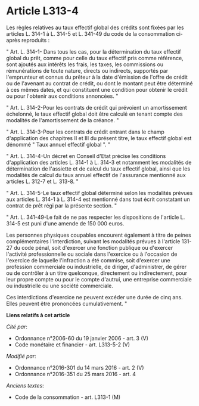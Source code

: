 # Article L313-4

Les règles relatives au taux effectif global des crédits sont fixées par les articles L. 314-1 à L. 314-5 et L. 341-49 du
code de la consommation ci-après reproduits :

" Art. L. 314-1- Dans tous les cas, pour la détermination du taux effectif global du prêt, comme pour celle du taux effectif
pris comme référence, sont ajoutés aux intérêts les frais, les taxes, les commissions ou rémunérations de toute nature,
directs ou indirects, supportés par l'emprunteur et connus du prêteur à la date d'émission de l'offre de crédit ou de
l'avenant au contrat de crédit, ou dont le montant peut être déterminé à ces mêmes dates, et qui constituent une condition
pour obtenir le crédit ou pour l'obtenir aux conditions annoncées. "

" Art. L. 314-2-Pour les contrats de crédit qui prévoient un amortissement échelonné, le taux effectif global doit être
calculé en tenant compte des modalités de l'amortissement de la créance. "

" Art. L. 314-3-Pour les contrats de crédit entrant dans le champ d'application des chapitres II et III du présent titre, le
taux effectif global est dénommé " Taux annuel effectif global ". "

" Art. L. 314-4-Un décret en Conseil d'Etat précise les conditions d'application des articles L. 314-1 à L. 314-3 et
notamment les modalités de détermination de l'assiette et de calcul du taux effectif global, ainsi que les modalités de
calcul du taux annuel effectif de l'assurance mentionné aux articles L. 312-7 et L. 313-8. "

" Art. L. 314-5-Le taux effectif global déterminé selon les modalités prévues aux articles L. 314-1 à L. 314-4 est mentionné
dans tout écrit constatant un contrat de prêt régi par la présente section. "

" Art. L. 341-49-Le fait de ne pas respecter les dispositions de l'article L. 314-5 est puni d'une amende de 150 000 euros.

Les personnes physiques coupables encourent également à titre de peines complémentaires l'interdiction, suivant les modalités
prévues à l'article 131-27 du code pénal, soit d'exercer une fonction publique ou d'exercer l'activité professionnelle ou
sociale dans l'exercice ou à l'occasion de l'exercice de laquelle l'infraction a été commise, soit d'exercer une profession
commerciale ou industrielle, de diriger, d'administrer, de gérer ou de contrôler à un titre quelconque, directement ou
indirectement, pour leur propre compte ou pour le compte d'autrui, une entreprise commerciale ou industrielle ou une société
commerciale.

Ces interdictions d'exercice ne peuvent excéder une durée de cinq ans. Elles peuvent être prononcées cumulativement. "

**Liens relatifs à cet article**

_Cité par_:

  - Ordonnance n°2006-60 du 19 janvier 2006 - art. 3 (V)
  - Code monétaire et financier - art. L313-5-2 (V)

_Modifié par_:

  - Ordonnance n°2016-301 du 14 mars 2016 - art. 2 (V)
  - Ordonnance n°2016-351 du 25 mars 2016 - art. 4

_Anciens textes_:

  - Code de la consommation - art. L313-1 (M)

